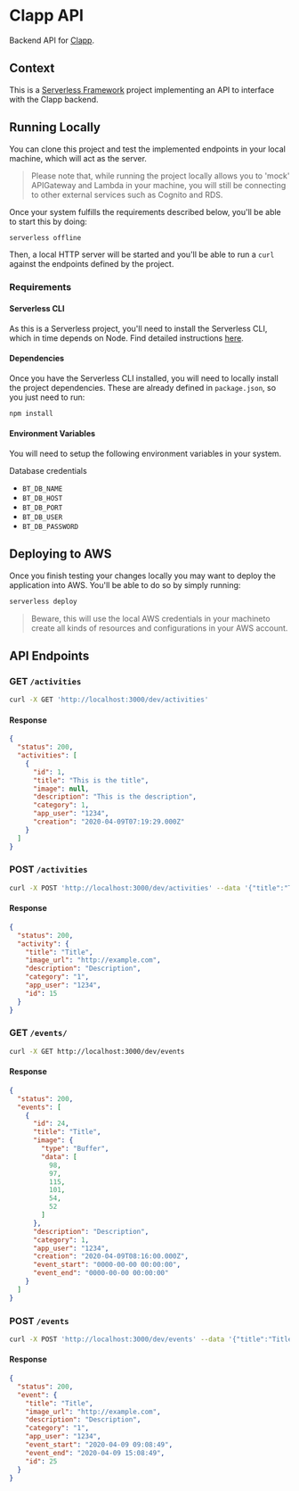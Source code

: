 # Clapp API
Backend API for [Clapp](https://github.com/URVSquad/clapp).

## Context
This is a [Serverless Framework](https://github.com/serverless/serverless) project implementing
an API to interface with the Clapp backend.

## Running Locally
You can clone this project and test the implemented endpoints in your local machine, which will act as the server.

> Please note that, while running the project locally allows you to 'mock' APIGateway and Lambda in your machine, you will still be connecting to other external services such as Cognito and RDS.

Once your system fulfills the requirements described below, you'll be able to start this by doing:
```bash
serverless offline
```
Then, a local HTTP server will be started and you'll be able to run a `curl` against the endpoints defined by the project.


### Requirements
#### Serverless CLI
As this is a Serverless project, you'll need to install the Serverless CLI, which in time depends on Node. Find detailed instructions [here](https://serverless.com/framework/docs/providers/aws/guide/installation/).

#### Dependencies
Once you have the Serverless CLI installed, you will need to locally install the project dependencies. These are already defined in `package.json`, so you just need to run:

```bash
npm install
```

#### Environment Variables
You will need to setup the following environment variables in your system.

Database credentials
- `BT_DB_NAME` 
- `BT_DB_HOST`
- `BT_DB_PORT` 
- `BT_DB_USER` 
- `BT_DB_PASSWORD` 

## Deploying to AWS
Once you finish testing your changes locally you may want to deploy the application into AWS. You'll be able to do so by simply running:
```bash
serverless deploy
```
> Beware, this will use the local AWS credentials in your machineto create all kinds of resources and configurations in your AWS account.

## API Endpoints

### GET `/activities`
```bash
curl -X GET 'http://localhost:3000/dev/activities'
```

#### Response

```json
{
  "status": 200,
  "activities": [
    {
      "id": 1,
      "title": "This is the title",
      "image": null,
      "description": "This is the description",
      "category": 1,
      "app_user": "1234",
      "creation": "2020-04-09T07:19:29.000Z"
    }
  ]
}
```

### POST `/activities`

```bash
curl -X POST 'http://localhost:3000/dev/activities' --data '{"title":"Title", "image":"base64", "description":"Description", "category":"1", "app_user":"1234"}'
```

#### Response
```json
{
  "status": 200,
  "activity": {
    "title": "Title",
    "image_url": "http://example.com",
    "description": "Description",
    "category": "1",
    "app_user": "1234",
    "id": 15
  }
}
```

### GET `/events/`
```bash
curl -X GET http://localhost:3000/dev/events
```

#### Response
```json
{
  "status": 200,
  "events": [
    {
      "id": 24,
      "title": "Title",
      "image": {
        "type": "Buffer",
        "data": [
          98,
          97,
          115,
          101,
          54,
          52
        ]
      },
      "description": "Description",
      "category": 1,
      "app_user": "1234",
      "creation": "2020-04-09T08:16:00.000Z",
      "event_start": "0000-00-00 00:00:00",
      "event_end": "0000-00-00 00:00:00"
    }
  ]
}
```

### POST `/events`

```bash
curl -X POST 'http://localhost:3000/dev/events' --data '{"title":"Title", "image":"base64", "description":"Description", "category":"1", "app_user":"1234", "event_start":"2020-04-09 09:08:49", "event_end":"2020-04-09 15:08:49"}'
```

#### Response
```json
{
  "status": 200,
  "event": {
    "title": "Title",
    "image_url": "http://example.com",
    "description": "Description",
    "category": "1",
    "app_user": "1234",
    "event_start": "2020-04-09 09:08:49",
    "event_end": "2020-04-09 15:08:49",
    "id": 25
  }
}
```
